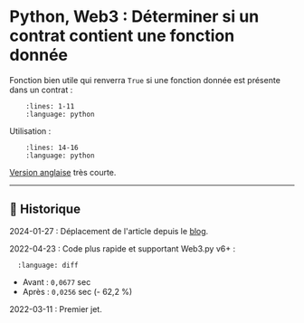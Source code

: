 # Python, Web3 : Déterminer si un contrat contient une fonction donnée

Fonction bien utile qui renverra `True` si une fonction donnée est présente dans un contrat :

```{literalinclude} snippets/web3py-verifier-fonction-contrat-existence.py
    :lines: 1-11
    :language: python
```

Utilisation :

```{literalinclude} snippets/web3py-verifier-fonction-contrat-existence.py
    :lines: 14-16
    :language: python
```

[Version anglaise](https://ethereum.stackexchange.com/a/123607/95322) très courte.

---

## 📜 Historique

2024-01-27
: Déplacement de l'article depuis le [blog](https://www.tiger-222.fr/?d=2022/03/11/17/29/46-python-web3-determiner-si-un-contrat-contient-une-fonction-donnee).

2022-04-23
: Code plus rapide et supportant Web3.py v6+ :

  ```{literalinclude} snippets/web3py-verifier-fonction-contrat-existence.diff
    :language: diff
  ```

- Avant : `0,0677` sec
- Après : `0,0256` sec (- 62,2 %)

2022-03-11
: Premier jet.

